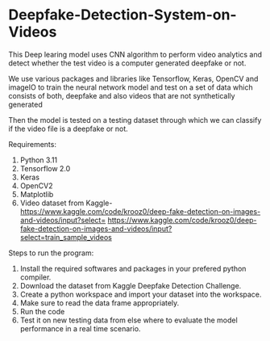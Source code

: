 # Deepfake-Detection-System-on-Videos

This Deep learing model uses CNN algorithm to perform video analytics and detect whether the test video is a computer generated deepfake or not.

We use various packages and libraries like Tensorflow, Keras, OpenCV and imageIO to train the neural network model and test on a set of data which consists of both, deepfake and also videos that are not synthetically generated

Then the model is tested on a testing dataset through which we can classify if the video file is a deepfake or not.

Requirements: 
1. Python 3.11
2. Tensorflow 2.0
3. Keras
4. OpenCV2
5. Matplotlib
6. Video dataset from Kaggle-
https://www.kaggle.com/code/krooz0/deep-fake-detection-on-images-and-videos/input?select=
https://www.kaggle.com/code/krooz0/deep-fake-detection-on-images-and-videos/input?select=train_sample_videos

Steps to run the program: 
1. Install the required softwares and packages in your prefered python compiler.
2. Download the dataset from Kaggle Deepfake Detection Challenge.
3. Create a python workspace and import your dataset into the workspace.
4. Make sure to read the data frame appropriately.
5. Run the code
6. Test it on new testing data from else where to evaluate the model performance in a real time scenario.
   
